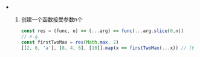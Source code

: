 + 1. 创建一个函数接受参数n个

        ```js
        const res = (func, n) => (...arg) => func(...arg.slice(0,n))
        // e.g.
        const firstTwoMax = res(Math.max, 2)
        [[2, 6, 'a'], [8, 4, 6], [10]].map(x => firstTwoMax(...x)) // [6, 8, 10]
        ```
